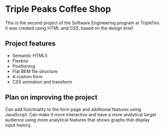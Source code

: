 # Triple Peaks Coffee Shop

This is the second project of the Software Engineering program at TripleTen. It was created using HTML and CSS, based on the design brief.

## Project features

- Semantic HTML5
- Flexbox
- Positioning
- Flat BEM file structure
- A custom form
- CSS animation and transform

## Plan on improving the project

Can add functinality to the form page and additional features using JavaScript.
Can make it more interactive and have a more analytical target audience using more analytical features that shows graphs that display input history.
